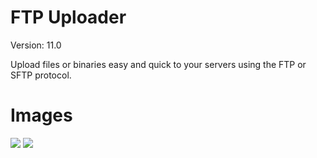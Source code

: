 # FTP Uploader
Version: 11.0

Upload files or binaries easy and quick to your servers using the FTP or SFTP protocol.

# Images
![](https://i.imgur.com/G5gG5Jp.png)
![](https://i.imgur.com/pvqX59c.png)
